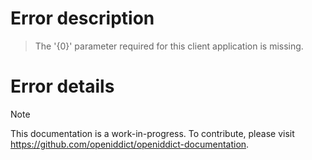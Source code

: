 # Error description

> The '{0}' parameter required for this client application is missing.

# Error details

> [!NOTE]
> This documentation is a work-in-progress. To contribute, please visit https://github.com/openiddict/openiddict-documentation.
